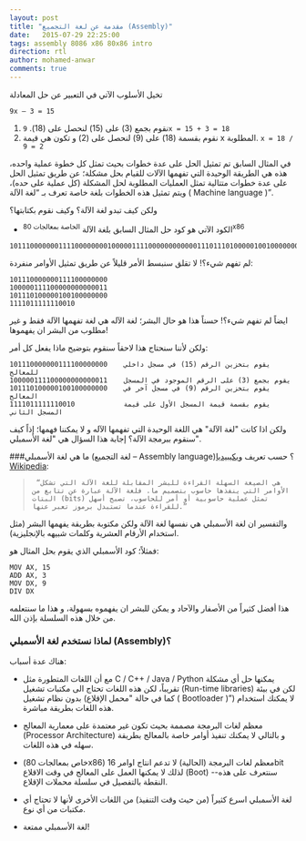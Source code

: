 ```yaml
---
layout: post
title: "مقدمة عن لغة التجميع (Assembly)"
date:   2015-07-29 22:25:00
tags: assembly 8086 x86 80x86 intro
direction: rtl
author: mohamed-anwar
comments: true
---
```


تخيل الأسلوب الآتي في التعبير عن حل المعادلة 
<pre><code>9x – 3 = 15</pre></code>
	
1. نقوم بجمع (3) على (15) لنحصل على (18). `9x = 15 + 3 = 18`
2.	 نقوم بقسمة (18) على (9) لنحصل على (2) و تكون هي قيمة x المطلوبة. `x = 18 / 9 = 2`

في المثال السابق تم تمثيل الحل على عدة خطوات بحيث تمثل كل خطوة عملية واحده، هذه هي الطريقة الوحيدة التي تفهمها الآلات للقيام بحل مشكلة؛ عن طريق تمثيل الحل على عدة خطوات متتالية تمثل العمليات المطلوبة لحل المشكلة (كل عملية على حده)، ويتم تمثيل هذه الخطوات بلغة خاصة تعرف بـ “لغة الآلة ( Machine language )”.


ولكن كيف تبدو لغة الآلة؟ وكيف نقوم بكتابتها؟

- الكود الآتي هو كود حل المثال السابق بلغة الآلة <sup> الخاصة بمعالجات 80x86 </sup>
<pre><code>1011100000001111000000001000001111000000000000111011101000001001000000001111011111110010
</pre></code>
لم تفهم شيء؟! لا تقلق سنبسط الأمر قليلاً عن طريق تمثيل الأوامر منفردة:
```
101110000000111100000000
100000111100000000000011
101110100000100100000000
1111011111110010
```
ايضاً لم تفهم شيء؟! حسناً هذا هو حال البشر؛ لغة الآله هي لغة تفهمها الآلة فقط و غير مطلوب من البشر ان يفهموها!

ولكن لأننا سنحتاج هذا لاحقاً سنقوم بتوضيح ماذا يفعل كل أمر:
```
101110000000111100000000 	يقوم بتخزين الرقم (15) في مسجل داخلي للمعالج
100000111100000000000011	يقوم بجمع (3) على الرقم الموجود في المسجل
101110100000100100000000	يقوم بتخزين الرقم (9) في مسجل آخر في المعالج
1111011111110010			يقوم بقسمة قيمة المسجل الأول على قيمة المسجل الثاني
```
ولكن اذا كانت "لغة الآلة" هي اللغة الوحيدة التي تفهمها الآله و لا يمكننا فهمها؛ إذاً كيف سنقوم ببرمجة الآلة؟ إجابة هذا السؤال هي "لغة الأسمبلي".


###ما هي لغة الأسمبلي (لغة التجميع – Assembly language)؟
حسب تعريف  [ويكيبيديا Wikipedia](https://ar.wikipedia.org/wiki/%D9%84%D8%BA%D8%A9_%D8%AA%D8%AC%D9%85%D9%8A%D8%B9):
>``` “هي الصيغة السهلة القراءة للبشر المقابلة للغة الآلة التي تشكل الأوامر التي ينفذها حاسوب بتصميم ما. فلغة الآلة عبارة عن تتابع من البتات (bits) تمثل عملية حاسوبية أو أمر للحاسوب، تصبح أسهل للقراءة عندما تستبدل برموز تعبر عنها.”```

والتفسير ان لغة الأسمبلي هي نفسها لغة الآلة ولكن مكتوبة بطريقة يفهمها البشر (مثل استخدام الأرقام العشرية وكلمات شبيهه بالإنجليزية).


فمثلاً؛ كود الأسمبلي الذي يقوم بحل المثال هو:
```
MOV	AX, 15
ADD	AX, 3
MOV	DX, 9
DIV	DX
```
هذا أفضل كثيراً من الأصفار والآحاد و يمكن للبشر ان يفهموه بسهولة، و هذا ما سنتعلمه من خلال هذه السلسلة بإذن الله.


### لماذا نستخدم لغة الأسمبلي (Assembly)؟
هناك عدة أسباب:

* مع أن اللغات المتطورة مثل C / C++ / Java / Python يمكنها حل أي مشكلة تقريباً، لكن هذه اللغات تحتاج الى مكتبات تشغيل (Run-time libraries) لكن في بيئة بدون نظام تشغيل (كما في حالة "محمل الإقلاع ( Bootloader )”) لا يمكنك استخدام هذه اللغات بطريقة مباشرة.

* معظم لغات البرمجة مصممة بحيث تكون غير معتمدة على معمارية المعالج (Processor Architecture) و بالتالي لا يمكنك تنفيذ أوامر خاصة بالمعالج بطريقة سهله في هذه اللغات.

* (خاص بمعالجات 80x86) معظم لغات البرمجة (الحالية) لا تدعم انتاج اوامر 16bit لذلك لا يمكنها العمل على المعالج في وقت الاقلاع (Boot) --سنتعرف على هذه النقطة بالتفصيل في سلسلة محملات الإقلاع.

* لغة الأسمبلي اسرع كثيراً (من حيث وقت التنفيذ) من اللغات الأخرى لأنها لا تحتاج أي مكتبات من أي نوع.

* لغة الأسمبلي ممتعة!
